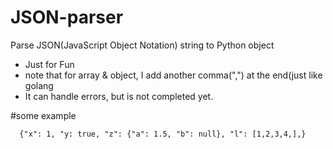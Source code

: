 # JSON-parser
Parse JSON(JavaScript Object Notation) string to Python object

+ Just for Fun
+ note that for array & object, I add another comma(",") at the end(just like golang
+ It can handle errors, but is not completed yet.


#some example
```
  {"x": 1, "y: true, "z": {"a": 1.5, "b": null}, "l": [1,2,3,4,],}
```

